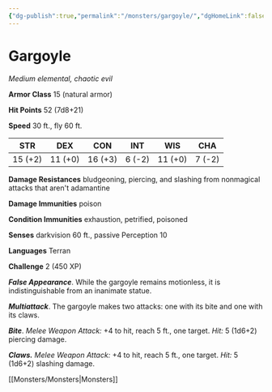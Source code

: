 ```yaml
---
{"dg-publish":true,"permalink":"/monsters/gargoyle/","dgHomeLink":false,"dgPassFrontmatter":true}
---
```



# Gargoyle

*Medium elemental, chaotic evil*

**Armor Class** 15 (natural armor)

**Hit Points** 52 (7d8+21)

**Speed** 30 ft., fly 60 ft.

| STR     | DEX     | CON     | INT    | WIS     | CHA    |
|---------|---------|---------|--------|---------|--------|
| 15 (+2) | 11 (+0) | 16 (+3) | 6 (-2) | 11 (+0) | 7 (-2) |

**Damage Resistances** bludgeoning, piercing, and slashing from nonmagical attacks that aren't adamantine

**Damage Immunities** poison

**Condition Immunities** exhaustion, petrified, poisoned

**Senses** darkvision 60 ft., passive Perception 10

**Languages** Terran

**Challenge** 2 (450 XP)

***False Appearance***. While the gargoyle remains motionless, it is indistinguishable from an inanimate statue.


***Multiattack***. The gargoyle makes two attacks: one with its bite and one with its claws.

***Bite***. *Melee Weapon Attack:* +4 to hit, reach 5 ft., one target. *Hit:* 5 (1d6+2) piercing damage.

***Claws.*** *Melee Weapon Attack:* +4 to hit, reach 5 ft., one target. *Hit:* 5 (1d6+2) slashing damage.


[[Monsters/Monsters|Monsters]]